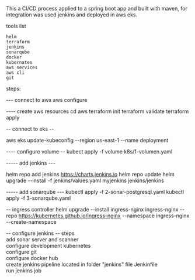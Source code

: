 This a CI/CD process applied to a spring boot app and built with maven, for integration was used jenkins 
and deployed in aws eks.

tools list

    helm 
    terraform
    jenkins
    sonarqube
    docker 
    kubernates
    aws services
    aws cli
    git

steps:

--- connect to aws
aws configure

---- create aws resources
cd aws
terraform init 
terraform validate 
terraform apply

-- connect to eks --

aws eks update-kubeconfig --region us-east-1 --name deployment

---- configure volume --
kubect apply -f volume k8s/1-volumen.yaml

----- add jenkins ---

helm repo add jenkins https://charts.jenkins.io
helm repo update
helm upgrade --install -f jenkins/values.yaml myjenkins jenkins/jenkins

----- add sonarqube ---
kubectl apply -f 2-sonar-postgresql.yaml
kubectl apply -f 3-sonarqube.yaml

--  ingress controller
helm upgrade --install ingress-nginx ingress-nginx --repo https://kubernetes.github.io/ingress-nginx --namespace ingress-nginx --create-namespace


-- configure jenkins --
steps  
  add sonar server and scanner   
  configure development kubernetes   
  configure git   
  configure docker hub    
  create jenkins pipeline located in folder "jenkins" file Jenkinfile   
  run jenkins job   
  